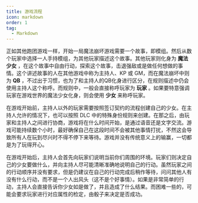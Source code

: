 ```yaml
---
title: 游戏流程
icon: markdown
order: 1
tag:
  - Markdown
---
```

正如其他跑团游戏一样，开始一局魔法崩坏游戏需要一个故事，即模组。然后从数个玩家中选择一人手持模组，为其他玩家描述这个故事。其他玩家则化身为 **魔法少女** ，在这个故事中自由行动，探索这个故事，击退强敌或是做任何想做的事情。这个讲述故事的人在其他游戏中称为主持人、KP 或 GM，而在魔法崩坏中则为 **QB** ，不过出于习惯，也为了和主持人的QB化身进行区分，在规则描述中仍会使用主持人这个称呼。而规则中，一般会直接称呼玩家为 **玩家** 。如果要特意强调玩家在游戏世界的魔法少女化身，则会使用 **少女** 来称呼玩家。

在游戏开始前，主持人以外的玩家需要按照签订契约的流程创建自己的少女。在主持人允许的情况下，也可以按照 DLC 中的特殊身份规则来创建。在那之后，由玩家和主持人之间进行协商，游戏将在什么时间开始，是通过语音还是文字交流。游戏可能持续数个小时，最好确保自己在这段时间不会被其他事情打扰，不然这会导致所有人在玩到尽兴时不得不停下来等待。游戏并没有传统意义上的输赢，一切都是为了玩得开心。

在游戏开始后，主持人会首先向玩家们说明当前你们周围的环境。玩家们则决定自己的少女要做什么，并向主持人尽可能清晰准确地说明自己的行动。虽然玩家之间的行动顺序并没有要求，但是仍建议在自己的行动完成后稍作等待，问问其他人有没有什么行动，而不是一个人出风头（这不是个好事情）。如果是非常简单的行动，主持人会直接告诉你少女如是做了，并且造成了什么结果。而困难一些的，可能会要求玩家进行对应属性的检定，由骰子来决定是否成功。